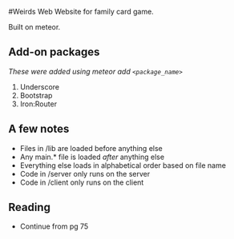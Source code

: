 #Weirds Web
Website for family card game. 

Built on meteor.

## Add-on packages
*These were added using meteor add `<package_name>`*

1. Underscore
2. Bootstrap
3. Iron:Router



## A few notes

* Files in /lib are loaded before anything else
* Any main.* file is loaded *after* anything else
* Everything else loads in alphabetical order based on file name
* Code in /server only runs on the server
* Code in /client only runs on the client

## Reading

* Continue from pg 75

